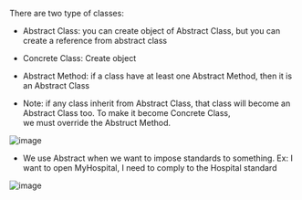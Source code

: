 There are two type of classes: 
- Abstract Class: you can create object of Abstract Class, but you can create a reference from abstract class
- Concrete Class: Create object 


- Abstract Method: if a class have at least one Abstract Method, then it is an Abstract Class
- Note: if any class inherit from Abstract Class, that class will become an Abstract Class too. To make it become Concrete Class, </br> we must override the Abstruct Method.


![image](https://user-images.githubusercontent.com/77439221/217122639-3a66c7d4-b0aa-48d0-8105-27de1885183b.png)


- We use Abstract when we want to impose standards to something. Ex: I want to open MyHospital, I need to comply to the Hospital standard

![image](https://user-images.githubusercontent.com/77439221/217126825-b85dd0bf-d641-4a71-9bc1-3e3e767ad423.png)

